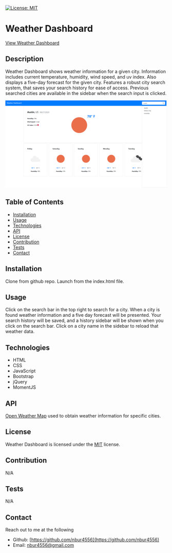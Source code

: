 [![License: MIT](https://img.shields.io/badge/License-MIT-yellow.svg)](https://opensource.org/licenses/MIT)

# Weather Dashboard

[View Weather Dashboard](https://nbur4556.github.io/weather-dashboard/)

## Description

Weather Dashboard shows weather information for a given city. Information includes current temperature, humidity, wind speed, and uv index. Also displays a five-day forecast for the given city. Features a robust city search system, that saves your search history for ease of access. Previous searched cities are available in the sidebar when the search input is clicked.

![Weather Dashboard in use](assets/images/application-screenshot.png)

## Table of Contents

* [Installation](#Installation)
* [Usage](#Usage)
* [Technologies](#Technologies)
* [API](#API)
* [License](#License)
* [Contribution](#Contribution)
* [Tests](#Tests)
* [Contact](#Contact)

## Installation

Clone from github repo. Launch from the index.html file.

## Usage

Click on the search bar in the top right to search for a city. When a city is found weather information and a five day forecast will be presented. Your search history will be saved, and a history sidebar will be shown when you click on the search bar. Click on a city name in the sidebar to reload that weather data.

## Technologies

* HTML
* CSS
* JavaScript
* Bootstrap
* jQuery
* MomentJS

## API
[Open Weather Map](https://openweathermap.org/api) used to obtain weather information for specific cities.

## License

Weather Dashboard is licensed under the [MIT](https://opensource.org/licenses/MIT) license.

## Contribution

N/A

## Tests

N/A

## Contact

Reach out to me at the following

* Github: [https://github.com/nbur4556](https://github.com/nbur4556)
* Email: nbur4556@gmail.com